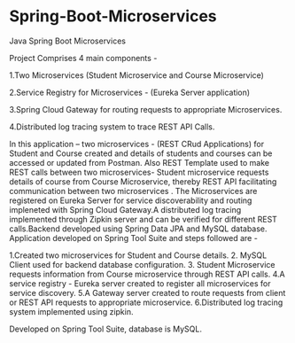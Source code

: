 # Spring-Boot-Microservices
Java Spring Boot Microservices

Project Comprises 4 main components -

1.Two Microservices (Student Microservice and Course Microservice)

2.Service Registry for Microservices - (Eureka Server application)

3.Spring Cloud Gateway for routing requests to appropriate Microservices.

4.Distributed log tracing system to trace REST API Calls.


In this application – two microservices - (REST CRud Applications) for Student and Course created and details of students and courses can be accessed or updated from Postman. Also REST Template used to make  REST calls between two microservices-  Student microservice requests details of course from Course Microservice, thereby  REST API facilitating communication between two microservices . The Microservices are registered on Eureka Server for service discoverability and routing impleneted with Spring Cloud Gateway.A distributed log tracing implemented through Zipkin server  and can be verified for different REST calls.Backend developed using Spring Data JPA and MySQL database. Application developed on Spring Tool Suite and steps followed are -


1.Created two microservices for Student and Course details. 
2. MySQL Client used for backend database configuration.
3. Student Microservice requests information from Course microservice through REST API calls. 
4.A service registry - Eureka server created to register all microservices for service discovery.
5.A Gateway server created to route requests from client or REST API requests to appropriate microservice.
6.Distributed log tracing system implemented using zipkin.

Developed on Spring Tool Suite, database is MySQL.
